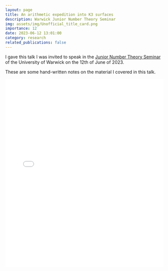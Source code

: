 ```yaml
---
layout: page
title: An arithmetic expedition into K3 surfaces
description: Warwick Junior Number Theory Seminar
img: assets/img/Unofficial_title_card.png
importance: 12
date: 2023-06-12 13:01:00
category: research
related_publications: false
---
```


I gave this talk I was invited to speak in the <a href="https://warwick.ac.uk/fac/sci/maths/research/events/seminars/areas/juniornumbertheory/22-23/">Junior Number Theory Seminar</a> of the University of Warwick on the 12th of June of 2023.

These are some hand-written notes on the material I covered in this talk.

<div style="padding-bottom: 100px;">
<div class="container mt-5">
    <div class="embed-responsive embed-responsive-16by9">
        <embed src="/assets/pdf/an_arithmetic_expedition_into_k3_surfaces.pdf" type="application/pdf" width="100%" height="600px" />
    </div>
</div>
</div>

